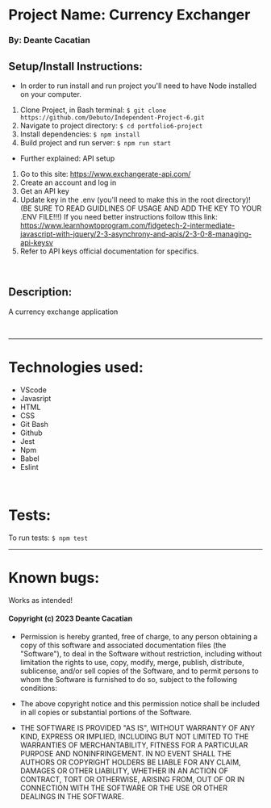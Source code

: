# Project Name: Currency Exchanger

### By: **Deante Cacatian**

## Setup/Install Instructions:

* In order to run install and run project you'll need to have Node installed on your computer.
1. Clone Project, in  Bash terminal: `$ git clone https://github.com/Debuto/Independent-Project-6.git`
2. Navigate to project directory: `$ cd portfolio6-project`
3. Install dependencies: `$ npm install`
4. Build project and run server: `$ npm run start`

* Further explained: API setup
1. Go to this site: https://www.exchangerate-api.com/
2. Create an account and log in
3. Get an API key
4. Update key in the .env (you'll need to make this in the root directory)! (BE SURE TO READ GUIDLINES OF USAGE AND ADD THE KEY TO YOUR .ENV FILE!!!) If you need better instructions follow tthis link: https://www.learnhowtoprogram.com/fidgetech-2-intermediate-javascript-with-jquery/2-3-asynchrony-and-apis/2-3-0-8-managing-api-keysv
5. Refer to API keys official documentation for specifics.

<br>

## Description:

A currency exchange application

<br>

---

# Technologies used: 

* VScode
* Javasript
* HTML
* CSS
* Git Bash
* Github
* Jest
* Npm
* Babel
* Eslint

<br>

# Tests:
To run tests: `$ npm test`

---

# Known bugs:

Works as intended!

#### Copyright (c) 2023 Deante Cacatian

- Permission is hereby granted, free of charge, to any person obtaining a copy
of this software and associated documentation files (the "Software"), to deal
in the Software without restriction, including without limitation the rights
to use, copy, modify, merge, publish, distribute, sublicense, and/or sell
copies of the Software, and to permit persons to whom the Software is
furnished to do so, subject to the following conditions:

- The above copyright notice and this permission notice shall be included in all
copies or substantial portions of the Software.

- THE SOFTWARE IS PROVIDED "AS IS", WITHOUT WARRANTY OF ANY KIND, EXPRESS OR
IMPLIED, INCLUDING BUT NOT LIMITED TO THE WARRANTIES OF MERCHANTABILITY,
FITNESS FOR A PARTICULAR PURPOSE AND NONINFRINGEMENT. IN NO EVENT SHALL THE
AUTHORS OR COPYRIGHT HOLDERS BE LIABLE FOR ANY CLAIM, DAMAGES OR OTHER
LIABILITY, WHETHER IN AN ACTION OF CONTRACT, TORT OR OTHERWISE, ARISING FROM,
OUT OF OR IN CONNECTION WITH THE SOFTWARE OR THE USE OR OTHER DEALINGS IN THE
SOFTWARE.